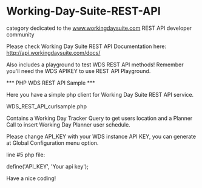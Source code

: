 # Working-Day-Suite-REST-API
category dedicated to the www.workingdaysuite.com REST API developer community

Please check Working Day Suite REST API Documentation here: http://api.workingdaysuite.com/docs/

Also includes a playground to test WDS REST API methods! Remember you'll need the WDS APIKEY to use REST API Playground.


*** PHP WDS REST API Sample ***

Here you have a simple php client for Working Day Suite REST API service.

WDS_REST_API_curlsample.php

Contains a Working Day Tracker Query to get users location and a Planner Call to insert Working Day Planner user schedule.

Please change API_KEY with your WDS instance API KEY, you can generate at Global Configuration menu option.

line #5 php file:

define('API_KEY', 'Your api key');

Have a nice coding!
